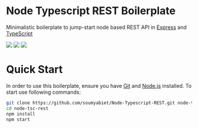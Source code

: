# Node Typescript REST Boilerplate

Minimalistic boilerplate to jump-start node based REST API in [Express](https://expressjs.com/en/4x/api.html) and [TypeScript](https://www.typescriptlang.org/)

![](https://img.shields.io/badge/typescript-v3.2-blue.svg)
![](https://img.shields.io/badge/express-v4.16-blue.svg)
![](https://img.shields.io/badge/tslint-v5.12-blue.svg)

# Quick Start
In order to use this boilerplate, ensure you have [Git](https://git-scm.com/downloads) and [Node.js](https://nodejs.org/en/) installed. To start use following commands:

```sh
git clone https://github.com/soumyabiet/Node-Typescript-REST.git node-tsc-rest
cd node-tsc-rest
npm install
npm start
```



